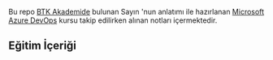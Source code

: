 Bu repo [BTK Akademide](https://www.btkakademi.gov.tr/portal/) bulunan Sayın []()'nun anlatımı ile hazırlanan [Microsoft Azure DevOps](https://www.btkakademi.gov.tr/portal/course/microsoft-azure-devops-12930#!/about) kursu takip edilirken alınan notları içermektedir.

## Eğitim İçeriği